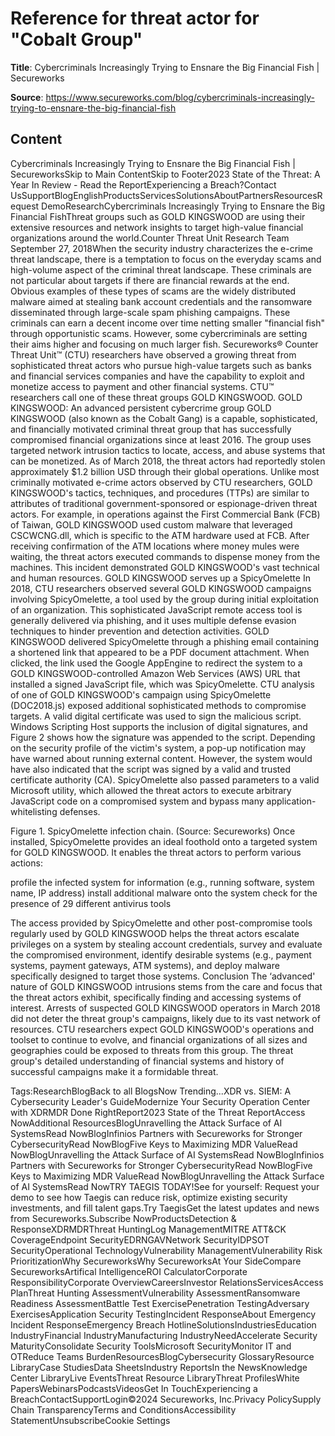 # Reference for threat actor for "Cobalt Group"

**Title**: Cybercriminals Increasingly Trying to Ensnare the Big Financial Fish | Secureworks

**Source**: https://www.secureworks.com/blog/cybercriminals-increasingly-trying-to-ensnare-the-big-financial-fish

## Content
Cybercriminals Increasingly Trying to Ensnare the Big Financial Fish | SecureworksSkip to Main ContentSkip to Footer2023 State of the Threat: A Year In Review - Read the ReportExperiencing a Breach?Contact UsSupportBlogEnglishProductsServicesSolutionsAboutPartnersResourcesRequest DemoResearchCybercriminals Increasingly Trying to Ensnare the Big Financial FishThreat groups such as GOLD KINGSWOOD are using their extensive resources and network insights to target high-value financial organizations around the world.Counter Threat Unit Research Team September 27, 2018When the security industry characterizes the e-crime threat landscape, there is a temptation to focus on the everyday scams and high-volume aspect of the criminal threat landscape. These criminals are not particular about targets if there are financial rewards at the end. Obvious examples of these types of scams are the widely distributed malware aimed at stealing bank account credentials and the ransomware disseminated through large-scale spam phishing campaigns. 
These criminals can earn a decent income over time netting smaller "financial fish" through opportunistic scams. However, some cybercriminals are setting their aims higher and focusing on much larger fish. Secureworks® Counter Threat Unit™ (CTU) researchers have observed a growing threat from sophisticated threat actors who pursue high-value targets such as banks and financial services companies and have the capability to exploit and monetize access to payment and other financial systems. CTU™ researchers call one of these threat groups GOLD KINGSWOOD.
GOLD KINGSWOOD: An advanced persistent cybercrime group
GOLD KINGSWOOD (also known as the Cobalt Gang) is a capable, sophisticated, and financially motivated criminal threat group that has successfully compromised financial organizations since at least 2016. The group uses targeted network intrusion tactics to locate, access, and abuse systems that can be monetized. As of March 2018, the threat actors had reportedly stolen approximately $1.2 billion USD through their global operations. Unlike most criminally motivated e-crime actors observed by CTU researchers, GOLD KINGSWOOD's tactics, techniques, and procedures (TTPs) are similar to attributes of traditional government-sponsored or espionage-driven threat actors. For example, in operations against the First Commercial Bank (FCB) of Taiwan, GOLD KINGSWOOD used custom malware that leveraged CSCWCNG.dll, which is specific to the ATM hardware used at FCB. After receiving confirmation of the ATM locations where money mules were waiting, the threat actors executed commands to dispense money from the machines. This incident demonstrated GOLD KINGSWOOD's vast technical and human resources.
GOLD KINGSWOOD serves up a SpicyOmelette
In 2018, CTU researchers observed several GOLD KINGSWOOD campaigns involving SpicyOmelette, a tool used by the group during initial exploitation of an organization. This sophisticated JavaScript remote access tool is generally delivered via phishing, and it uses multiple defense evasion techniques to hinder prevention and detection activities. GOLD KINGSWOOD delivered SpicyOmelette through a phishing email containing a shortened link that appeared to be a PDF document attachment. When clicked, the link used the Google AppEngine to redirect the system to a GOLD KINGSWOOD-controlled Amazon Web Services (AWS) URL that installed a signed JavaScript file, which was SpicyOmelette. 
CTU analysis of one of GOLD KINGSWOOD's campaign using SpicyOmelette (DOC2018.js) exposed additional sophisticated methods to compromise targets. A valid digital certificate was used to sign the malicious script. Windows Scripting Host supports the inclusion of digital signatures, and Figure 2 shows how the signature was appended to the script. Depending on the security profile of the victim's system, a pop-up notification may have warned about running external content. However, the system would have also indicated that the script was signed by a valid and trusted certificate authority (CA). SpicyOmelette also passed parameters to a valid Microsoft utility, which allowed the threat actors to execute arbitrary JavaScript code on a compromised system and bypass many application-whitelisting defenses.

Figure 1. SpicyOmelette infection chain. (Source: Secureworks)
Once installed, SpicyOmelette provides an ideal foothold onto a targeted system for GOLD KINGSWOOD. It enables the threat actors to perform various actions: 

profile the infected system for information (e.g., running software, system name, IP address) 
install additional malware onto the system
check for the presence of 29 different antivirus tools


The access provided by SpicyOmelette and other post-compromise tools regularly used by GOLD KINGSWOOD helps the threat actors escalate privileges on a system by stealing account credentials, survey and evaluate the compromised environment, identify desirable systems (e.g., payment systems, payment gateways, ATM systems), and deploy malware specifically designed to target those systems.
Conclusion
The ‘advanced' nature of GOLD KINGSWOOD intrusions stems from the care and focus that the threat actors exhibit, specifically finding and accessing systems of interest. Arrests of suspected GOLD KINGSWOOD operators in March 2018 did not deter the threat group's campaigns, likely due to its vast network of resources. CTU researchers expect GOLD KINGSWOOD's operations and toolset to continue to evolve, and financial organizations of all sizes and geographies could be exposed to threats from this group. The threat group's detailed understanding of financial systems and history of successful campaigns make it a formidable threat.

Tags:ResearchBlogBack to all BlogsNow Trending...XDR vs. SIEM: A Cybersecurity Leader's GuideModernize Your Security Operation Center with XDRMDR Done RightReport2023 State of the Threat ReportAccess NowAdditional ResourcesBlogUnravelling the Attack Surface of AI SystemsRead NowBlogInfinios Partners with Secureworks for Stronger CybersecurityRead NowBlogFive Keys to Maximizing MDR ValueRead NowBlogUnravelling the Attack Surface of AI SystemsRead NowBlogInfinios Partners with Secureworks for Stronger CybersecurityRead NowBlogFive Keys to Maximizing MDR ValueRead NowBlogUnravelling the Attack Surface of AI SystemsRead NowTRY TAEGIS TODAY!See for yourself: Request your demo to see how Taegis can reduce risk, optimize existing security investments, and fill talent gaps.Try TaegisGet the latest updates and news from Secureworks.Subscribe NowProductsDetection & ResponseXDRMDRThreat HuntingLog ManagementMITRE ATT&CK CoverageEndpoint SecurityEDRNGAVNetwork SecurityIDPSOT SecurityOperational TechnologyVulnerability ManagementVulnerability Risk PrioritizationWhy SecureworksWhy SecureworksAt Your SideCompare SecureworksArtifical IntelligenceROI CalculatorCorporate ResponsibilityCorporate OverviewCareersInvestor RelationsServicesAccess PlanThreat Hunting AssessmentVulnerability AssessmentRansomware Readiness AssessmentBattle Test ExercisePenetration TestingAdversary ExercisesApplication Security TestingIncident ResponseAbout Emergency Incident ResponseEmergency Breach HotlineSolutionsIndustriesEducation IndustryFinancial IndustryManufacturing IndustryNeedAccelerate Security MaturityConsolidate Security ToolsMicrosoft SecurityMonitor IT and OTReduce Teams BurdenResourcesBlogCybersecurity GlossaryResource LibraryCase StudiesData SheetsIndustry ReportsIn the NewsKnowledge Center LibraryLive EventsThreat Resource LibraryThreat ProfilesWhite PapersWebinarsPodcastsVideosGet In TouchExperiencing a BreachContactSupportLogin©2024 Secureworks, Inc.Privacy PolicySupply Chain TransparencyTerms and ConditionsAccessibility StatementUnsubscribeCookie Settings